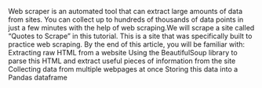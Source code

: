 Web scraper is an automated tool that can extract large amounts of data from sites. You can collect up to hundreds of thousands of data points in just a few minutes with the help of web scraping.We will scrape a site called “Quotes to Scrape” in this tutorial. This is a site that was specifically built to practice web scraping.
By the end of this article, you will be familiar with:
Extracting raw HTML from a website
Using the BeautifulSoup library to parse this HTML and extract useful pieces of information from the site
Collecting data from multiple webpages at once
Storing this data into a Pandas dataframe

